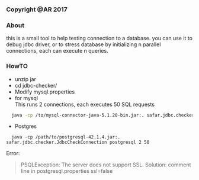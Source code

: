 ### Copyright @AR 2017

### About
this is a small tool to help testing connection to a database. you can use it to debug 
jdbc driver, or to stress database by initializing n parallel connections, each can execute n queries.

### HowTO
- unzip jar
- cd jdbc-checker/
- Modify mysql.properties
- for mysql  
  This runs 2 connections, each executes 50 SQL requests
```sh
  java -cp /to/mysql-connector-java-5.1.20-bin.jar:. safar.jdbc.checker.JdbcCheckConnection mysql 2 50  
```  
   
 
- Postgres  
```
  java -cp /path/to/postgresql-42.1.4.jar:. safar.jdbc.checker.JdbcCheckConnection postgresql 2 50
```  

Error: 

> PSQLException: The server does not support SSL.
>Solution:
>comment line in postgresql.properties
>ssl=false
